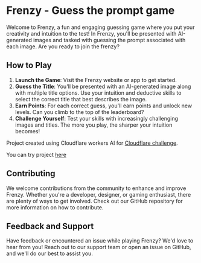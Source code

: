 # Frenzy - Guess the prompt game

Welcome to Frenzy, a fun and engaging guessing game where you put your creativity and intuition to the test! In Frenzy, you'll be presented with AI-generated images and tasked with guessing the prompt associated with each image. Are you ready to join the frenzy?

## How to Play

1. **Launch the Game**: Visit the Frenzy website or app to get started.
2. **Guess the Title**: You'll be presented with an AI-generated image along with multiple title options. Use your intuition and deductive skills to select the correct title that best describes the image.
3. **Earn Points**: For each correct guess, you'll earn points and unlock new levels. Can you climb to the top of the leaderboard?
4. **Challenge Yourself**: Test your skills with increasingly challenging images and titles. The more you play, the sharper your intuition becomes!


Project created using Cloudflare workers AI for [Cloudflare challenge](https://dev.to/t/cloudflarechallenge).


You can try project [here](https://a5d2d4dd.frenzy-85h.pages.dev)

## Contributing

We welcome contributions from the community to enhance and improve Frenzy. Whether you're a developer, designer, or gaming enthusiast, there are plenty of ways to get involved. Check out our GitHub repository for more information on how to contribute.

## Feedback and Support

Have feedback or encountered an issue while playing Frenzy? We'd love to hear from you! Reach out to our support team or open an issue on GitHub, and we'll do our best to assist you.
